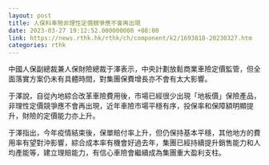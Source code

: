 ```yaml
---
layout: post
title: 人保料車險非理性定價競爭應不會再出現
date: 2023-03-27 19:12:52.000000000 +08:00
link: https://news.rthk.hk/rthk/ch/component/k2/1693818-20230327.htm
categories: rthk
---
```


中國人保副總裁兼人保財險總裁于澤表示，中央計劃放鬆商業車險定價監管，但全面落實方案仍未有具體時間，對集團保費增長亦不會有太大影響。

于澤說，自從內地綜合改革車險費用後，市場已經很少出現「地板價」保險產品，非理性定價競爭應不會再出現，近年車險市場平穩有序，投保率和保障額明顯提升，財險的定價能力亦上升。

于澤指出，今年疫情結束後，保單賠付率上升，但仍保持基本平穩，其他地方的費用率有望對沖影響，綜合成本率有機會好過去年，集團已經持續提升銷售能力和人均產能等，建立理賠能力，有信心車險會繼續成為集團重大盈利支柱。
